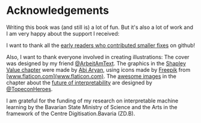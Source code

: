 # Acknowledgements

Writing this book was (and still is) a lot of fun.
But it's also a lot of work and I am very happy about the support I received:

I want to thank all the [early readers who contributed smaller fixes](https://github.com/christophM/interpretable-ml-book/graphs/contributors) on github!

Also, I want to thank everyone involved in creating illustrations: 
The cover was designed by my friend [\@ArbeitAmText](https://twitter.com/ArbeitAmText). 
The graphics in the [Shapley Value chapter](#shapley) were made by [Abi Aryan](https://twitter.com/GoAbiAryan), using icons made by [Freepik](http://www.freepik.com/) from [www.flaticon.com](www.flaticon.com).
The [awesome images](http://www.chojugiga.com/) in the chapter about the [future of interpretability](#future) are designed by [\@TopeconHeroes](https://twitter.com/topeconheroes).

I am grateful for the funding of my research on interpretable machine learning by the Bavarian State Ministry of Science and the Arts in the framework of the Centre Digitisation.Bavaria (ZD.B).
